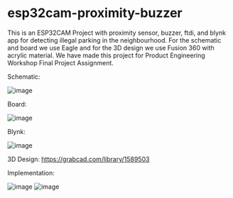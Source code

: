 # esp32cam-proximity-buzzer

This is an ESP32CAM Project with proximity sensor, buzzer, ftdi, and blynk app for detecting illegal parking in the neighbourhood. For the schematic and board we use Eagle and for the 3D design we use Fusion 360 with acrylic material. We have made this project for Product Engineering Workshop Final Project Assignment.

Schematic:

![image](https://user-images.githubusercontent.com/97512275/173480917-cb52a3a7-62df-44ab-802a-725a586afc45.png)

Board:

![image](https://user-images.githubusercontent.com/97512275/173480982-90644ece-d95f-43df-920e-3cf8811c1cd8.png)

Blynk:

![image](https://user-images.githubusercontent.com/97512275/173481098-fd7a72b0-7620-4bef-852c-62c622298747.png)

3D Design:
https://grabcad.com/library/1589503

Implementation:

![image](https://user-images.githubusercontent.com/97512275/173481704-68318658-a194-4b48-a708-d403f8ded3e5.png)
![image](https://user-images.githubusercontent.com/97512275/173481747-93018881-fab5-4b25-81ae-dd88a26d713a.png)
